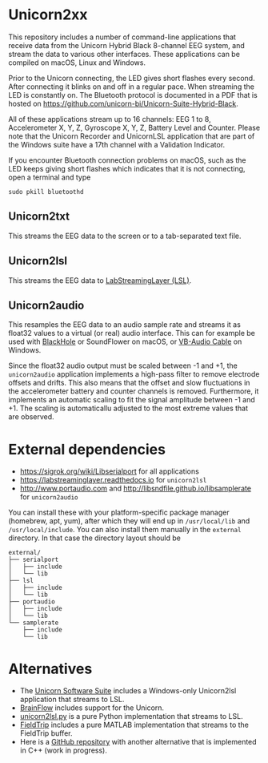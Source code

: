 # Unicorn2xx

This repository includes a number of command-line applications that receive data from the Unicorn Hybrid Black 8-channel EEG system, and stream the data to various other interfaces. These applications can be compiled on macOS, Linux and Windows.

Prior to the Unicorn connecting, the LED gives short flashes every second. After connecting it blinks on and off in a regular pace. When streaming the LED is constantly on. The Bluetooth protocol is documented in a PDF that is hosted on https://github.com/unicorn-bi/Unicorn-Suite-Hybrid-Black.

All of these applications stream up to 16 channels: EEG 1 to 8, Accelerometer X, Y, Z, Gyroscope X, Y, Z, Battery Level and Counter. Please note that the Unicorn Recorder and UnicornLSL application that are part of the Windows suite have a 17th channel with a Validation Indicator.

If you encounter Bluetooth connection problems on macOS, such as the LED keeps giving short flashes which indicates that it is not connecting, open a terminal and type

    sudo pkill bluetoothd

## Unicorn2txt

This streams the EEG data to the screen or to a tab-separated text file.

## Unicorn2lsl

This streams the EEG data to [LabStreamingLayer (LSL)](https://labstreaminglayer.readthedocs.io).

## Unicorn2audio

This resamples the EEG data to an audio sample rate and streams it as float32 values to a virtual (or real) audio interface. This can for example be used with [BlackHole](https://github.com/ExistentialAudio/BlackHole) or SoundFlower on macOS, or [VB-Audio Cable](https://vb-audio.com/Cable/index.htm) on Windows.

Since the float32 audio output must be scaled between -1 and +1, the `unicorn2audio` application implements a high-pass filter to remove electrode offsets and drifts. This also means that the offset and slow fluctuations in the accelerometer battery and counter channels is removed. Furthermore, it implements an automatic scaling to fit the signal amplitude between -1 and +1. The scaling is automaticallu adjusted to the most extreme values that are observed.

# External dependencies

- <https://sigrok.org/wiki/Libserialport> for all applications
- <https://labstreaminglayer.readthedocs.io> for `unicorn2lsl`
- <http://www.portaudio.com> and <http://libsndfile.github.io/libsamplerate> for `unicorn2audio`

You can install these with your platform-specific package manager (homebrew, apt, yum), after which they will end up in `/usr/local/lib` and `/usr/local/include`. You can also install them manually in the `external` directory. In that case the directory layout should be

```
external/
├── serialport
│   ├── include
│   └── lib
├── lsl
│   ├── include
│   └── lib
├── portaudio
│   ├── include
│   └── lib
└── samplerate
    ├── include
    └── lib
```

# Alternatives

- The [Unicorn Software Suite](https://www.unicorn-bi.com/) includes a Windows-only Unicorn2lsl application that streams to LSL.
- [BrainFlow](https://brainflow.readthedocs.io/en/stable/SupportedBoards.html#unicorn) includes support for the Unicorn.
- [unicorn2lsl.py](https://robertoostenveld.nl/unicorn2lsl/) is a pure Python implementation that streams to LSL.
- [FieldTrip](https://www.fieldtriptoolbox.org/development/realtime/unicorn/) includes a pure MATLAB implementation that streams to the FieldTrip buffer.
- Here is a [GitHub repository](https://github.com/mesca/unicorn-lsl) with another alternative that is implemented in C++ (work in progress).
